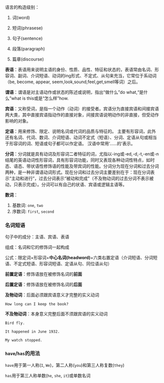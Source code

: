 语言的构造级别：

1. 词(word)

2. 短词(phrasese)

3. 句子(sentence)

4. 段落(paragraph)

5. 篇章(discourse)



**表语**：表语用来说明主语的身份、性质、品性、特征和状态的，表语常由名词、形容词、副词、介词短语、动词的ing形式、不定式、从句来充当，它常位于系动词（be, become, appear, seem,look,sound,feel,get,smell等词）之后。

**谓语**：谓语是对主语动作或状态的陈述或说明，指出“做什么”do what,“是什么”what is this或是“怎么样”how.

**宾语**：又称受词，是指一个动作（动词）的接受者。宾语分为直接宾语和间接宾语两大类，其中直接宾语指动作的直接对象，间接宾语说明动作的非直接，但受动作影响的对象。



**定语**：用来修饰、限定、说明名词或代词的品质与特征的。 主要有形容词，此外还有名词、代词、数词、介词短语、动词不定式（短语）、分词、定语从句或相当于形容词的词、短语或句子都可以作定语。 汉语中常用‘……的’表示。



**分词**：分词就是具有动词及形容词二者特征的词，尤指以-ing或-ed,-d,-t,-en或-n结尾的英语动词性形容词，具有形容词功能，同时又表现各种动词性特点，如时态、语态、带状语性修饰语的性能及带宾词的性能。分词分为现在分词和过去分词两种，是一种非谓语动词形式。现在分词和过去分词主要差别在于：现在分词表示“主动和进行”，过去分词表示“被动和完成”（不及物动词的过去分词不表示被动，只表示完成）。分词可以有自己的状语、宾语或逻辑主语等。

**数词**：

1. 基数词: `one`, `two`
2. 序数词: `first`, `second`

### 名词短语

句子中的成分：主语、宾语、表语

组成：名词和它的修饰词一起构成

公式：限定词+形容词+**中心名词(headword)**+六类右置定语（介词短语、分词短语、不定式短语、形容词短语、定语从句、同位语从句）



**前置定语**：修饰语放在被修饰名词的**前面**

**后置定语**：修饰语放在被修饰名词的**后面**

**及物动词**：后面必须跟宾语意义才完整的实义动词

```
How long can I keep the book?
```

**不及物动词**：本身意义完整后面不须跟宾语的实义动词

```
Bird fly.

It happened in June 1932.

My watch stopped.
```

### `have`/`has`的用法

`have`用于第一人称(`I`, `We`)，第二人称(`you`)和第三人称复数(`they`)

`has`用于第三人称单数(`he`, `she`, `it`)或单数名词



